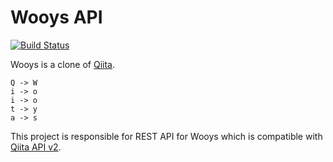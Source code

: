 # Wooys API

[![Build Status](https://travis-ci.org/making/wooys-api.svg?branch=master)](https://travis-ci.org/making/wooys-api)

Wooys is a clone of [Qiita](http://qiita.com/).

    Q -> W
    i -> o
    i -> o
    t -> y
    a -> s

This project is responsible for REST API for Wooys which is compatible with [Qiita API v2](http://qiita.com/api/v2/docs).
